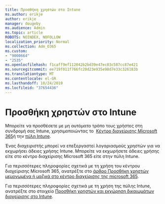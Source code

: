 ```yaml
---
title: Προσθήκη χρηστών στο Intune
ms.author: erikje
author: erikje
manager: dougeby
ms.audience: Admin
ms.topic: article
ROBOTS: NOINDEX, NOFOLLOW
localization_priority: Normal
ms.collection: Adm_O365
ms.custom:
- "9000664"
- "2535"
ms.openlocfilehash: f1caff9ef112042b2bd39e47ec03c587cc87e421
ms.sourcegitcommit: ee719f011f766fc20d23e935e98d7e33c326183b
ms.translationtype: MT
ms.contentlocale: el-GR
ms.lasthandoff: 10/24/2019
ms.locfileid: "37654436"
---
```

# <a name="add-users-to-intune"></a>Προσθήκη χρηστών στο Intune

Μπορείτε να προσθέσετε με μη αυτόματο τρόπο τους χρήστες στη συνδρομή σας Intune, χρησιμοποιώντας το  [Κέντρο διαχείρισης Microsoft 365](https://admin.microsoft.com/)ή την [πύλη Intune](https://portal.azure.com/#blade/Microsoft_Intune_DeviceSettings/ExtensionLandingBlade/overview).

Ένας διαχειριστής μπορεί να επεξεργαστεί λογαριασμούς χρηστών για να εκχωρήσει άδειες χρήσης Intune. Μπορείτε να εκχωρήσετε άδειες χρήσης είτε στο κέντρο διαχείρισης Microsoft 365 είτε στην πύλη Intune.

Για περισσότερες πληροφορίες σχετικά με τη χρήση του κέντρου διαχείρισης Microsoft 365, ανατρέξτε στο [άρθρο Προσθήκη χρηστών μεμονωμένα ή μαζικά στο κέντρο διαχείρισης της microsoft 365](https://support.office.com/article/Add-users-individually-or-in-bulk-to-Office-365-Admin-Help-1970f7d6-03b5-442f-b385-5880b9c256ec).

Για περισσότερες πληροφορίες σχετικά με τη χρήση της πύλης Intune, ανατρέξτε στο στοιχείο [Προσθήκη χρηστών και εκχώρηση δικαιωμάτων διαχείρισης στο Intune](https://docs.microsoft.com/en-us/intune/fundamentals/users-add).